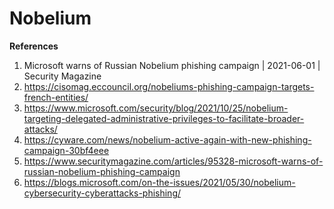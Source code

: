 # Nobelium

**References**
1) Microsoft warns of Russian Nobelium phishing campaign | 2021-06-01 | Security Magazine
2) https://cisomag.eccouncil.org/nobeliums-phishing-campaign-targets-french-entities/
3) https://www.microsoft.com/security/blog/2021/10/25/nobelium-targeting-delegated-administrative-privileges-to-facilitate-broader-attacks/
4) https://cyware.com/news/nobelium-active-again-with-new-phishing-campaign-30bf4eee
5) https://www.securitymagazine.com/articles/95328-microsoft-warns-of-russian-nobelium-phishing-campaign
6) https://blogs.microsoft.com/on-the-issues/2021/05/30/nobelium-cybersecurity-cyberattacks-phishing/
